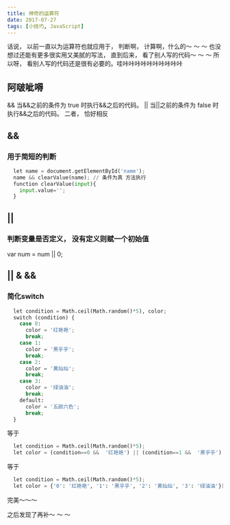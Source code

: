 ```yaml
---
title: 神奇的运算符
date: 2017-07-27
tags: [小技巧, JavaScript]
---
```


话说， 以前一直以为运算符也就应用于， 判断啊， 计算啊，什么的～ ～ ～ 也没想过还能有更多很实用又美腻的写法，  直到后来， 看了别人写的代码～ ～ ～
所以呀， 看别人写的代码还是很有必要的。哇咔咔咔咔咔咔咔咔咔咔
<!-- more -->

## 阿啵呲嘚
&& 当&&之前的条件为 true 时执行&&之后的代码。
|| 当||之前的条件为 false 时执行&&之后的代码。
二者， 恰好相反

## &&
### 用于简短的判断 
```python
  let name = document.getElementById('name');
  name && clearValue(name); // 条件为真 方法执行
  function clearValue(input){
    input.value='';
  }
```

## ||
### 判断变量是否定义， 没有定义则赋一个初始值
var num = num || 0;

## || & &&
### 简化switch
```python
  let condition = Math.ceil(Math.random()*5), color;
  switch (condition) {
    case 0:
      color = '红艳艳';
      break;
    case 1:
      color = '黑乎乎';
      break;
    case 2:
      color = '黄灿灿';
      break;
    case 3:
      color = '绿油油';
      break;
    default:
      color = '五颜六色';
      break;
  }
```
等于
```python
  let condition = Math.ceil(Math.random()*5);
  let color = (condition==0 &&  '红艳艳') || (condition==1 &&  '黑乎乎') || (condition==2 &&  '黄灿灿') || (condition==3 &&  '绿油油') || '五颜六色';
```
等于
```python
  let condition = Math.ceil(Math.random()*5);
  let color = {'0': '红艳艳', '1': '黑乎乎', '2': '黄灿灿', '3': '绿油油'}[condition] || '五颜六色';
```
完美～～～


之后发现了再补～ ～ ～